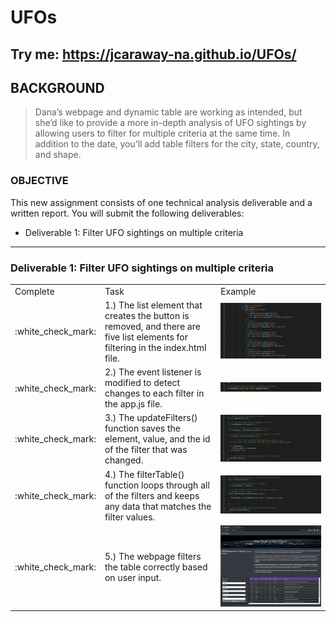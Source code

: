 # UFOs

## Try me: https://jcaraway-na.github.io/UFOs/

## BACKGROUND

> Dana’s webpage and dynamic table are working as intended, but she’d like to provide a more in-depth analysis of UFO sightings by allowing users to filter for multiple criteria at the same time. In addition to the date, you’ll add table filters for the city, state, country, and shape.

### OBJECTIVE

This new assignment consists of one technical analysis deliverable and a written report. You will submit the following deliverables:

- Deliverable 1: Filter UFO sightings on multiple criteria

---

### Deliverable 1: Filter UFO sightings on multiple criteria

<table>
  <tr>
    <td>Complete</td>
    <td>Task</td>
    <td>Example</td>
  </tr>
  <tr>
    <td> :white_check_mark: </td>
    <td> 1.) The list element that creates the button is removed, and there are five list elements for filtering in the index.html file.</td>
    <td><img src="https://github.com/jcaraway-na/UFOs/blob/main/resources/filter_html.png" width=100% height=100%></td>
  </tr>
  <tr>
    <td> :white_check_mark: </td>
    <td> 2.) The event listener is modified to detect changes to each filter in the app.js file. </td>
    <td><img src="https://github.com/jcaraway-na/UFOs/blob/main/resources/event_handler_onchange.png" width=100% height=100%></td>
  </tr>
  <tr>
    <td> :white_check_mark: </td>
    <td> 3.) The updateFilters() function saves the element, value, and the id of the filter that was changed. </td>
    <td><img src="https://github.com/jcaraway-na/UFOs/blob/main/resources/store_elements.png" width=100% height=100%></td>
  </tr>
  <tr>
    <td> :white_check_mark: </td>
    <td> 4.) The filterTable() function loops through all of the filters and keeps any data that matches the filter values. </td>
    <td><img src="https://github.com/jcaraway-na/UFOs/blob/main/resources/filter_table_loop.png" width=100% height=100%></td>
  </tr>
    <tr>
    <td> :white_check_mark: </td>
    <td> 5.) The webpage filters the table correctly based on user input. </td>
    <td><img src="https://github.com/jcaraway-na/UFOs/blob/main/resources/filter_html_render.png" width=100% height=100%></td>
  </tr>
</table>
